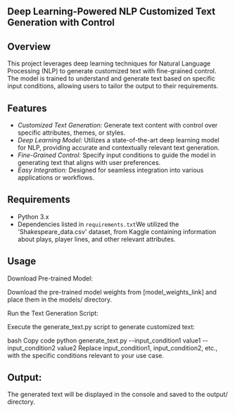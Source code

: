## Deep Learning-Powered NLP Customized Text Generation with Control

## Overview

This project leverages deep learning techniques for Natural Language Processing (NLP) to generate customized text with fine-grained control. The model is trained to understand and generate text based on specific input conditions, allowing users to tailor the output to their requirements.

## Features

- *Customized Text Generation:* Generate text content with control over specific attributes, themes, or styles.
- *Deep Learning Model:* Utilizes a state-of-the-art deep learning model for NLP, providing accurate and contextually relevant text generation.
- *Fine-Grained Control:* Specify input conditions to guide the model in generating text that aligns with user preferences.
- *Easy Integration:* Designed for seamless integration into various applications or workflows.

## Requirements

- Python 3.x
- Dependencies listed in `requirements.txt`We utilized the 'Shakespeare_data.csv' dataset, from Kaggle containing information about plays, player lines, and other relevant attributes.

## Usage
Download Pre-trained Model:

Download the pre-trained model weights from [model_weights_link] and place them in the models/ directory.

Run the Text Generation Script:

Execute the generate_text.py script to generate customized text:

bash
Copy code
python generate_text.py --input_condition1 value1 --input_condition2 value2
Replace input_condition1, input_condition2, etc., with the specific conditions relevant to your use case.

## Output:

The generated text will be displayed in the console and saved to the output/ directory.
